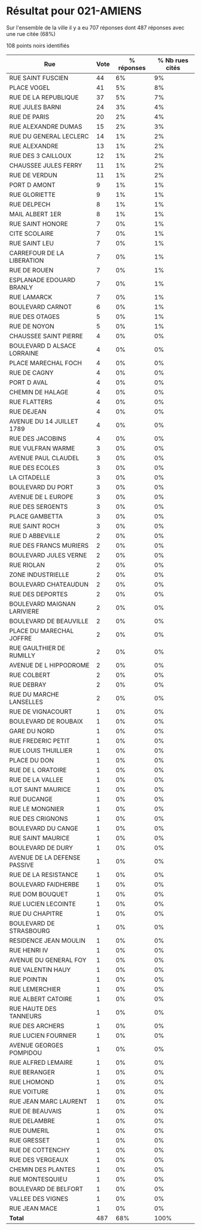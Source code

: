 # Résultat pour 021-AMIENS

Sur l'ensemble de la ville il y a eu 707 réponses dont 487 réponses avec une rue citée (68%)

108 points noirs identifiés

| Rue | Vote | % réponses | % Nb rues cités|
|-----|------|------------|----------------|
| RUE SAINT FUSCIEN | 44 | 6% | 9%|
| PLACE VOGEL | 41 | 5% | 8%|
| RUE DE LA REPUBLIQUE | 37 | 5% | 7%|
| RUE JULES BARNI | 24 | 3% | 4%|
| RUE DE PARIS | 20 | 2% | 4%|
| RUE ALEXANDRE DUMAS | 15 | 2% | 3%|
| RUE DU GENERAL LECLERC | 14 | 1% | 2%|
| RUE ALEXANDRE | 13 | 1% | 2%|
| RUE DES 3 CAILLOUX | 12 | 1% | 2%|
| CHAUSSEE JULES FERRY | 11 | 1% | 2%|
| RUE DE VERDUN | 11 | 1% | 2%|
| PORT D AMONT | 9 | 1% | 1%|
| RUE GLORIETTE | 9 | 1% | 1%|
| RUE DELPECH | 8 | 1% | 1%|
| MAIL ALBERT 1ER | 8 | 1% | 1%|
| RUE SAINT HONORE | 7 | 0% | 1%|
| CITE SCOLAIRE | 7 | 0% | 1%|
| RUE SAINT LEU | 7 | 0% | 1%|
| CARREFOUR DE LA LIBERATION | 7 | 0% | 1%|
| RUE DE ROUEN | 7 | 0% | 1%|
| ESPLANADE EDOUARD BRANLY | 7 | 0% | 1%|
| RUE LAMARCK | 7 | 0% | 1%|
| BOULEVARD CARNOT | 6 | 0% | 1%|
| RUE DES OTAGES | 5 | 0% | 1%|
| RUE DE NOYON | 5 | 0% | 1%|
| CHAUSSEE SAINT PIERRE | 4 | 0% | 0%|
| BOULEVARD D ALSACE LORRAINE | 4 | 0% | 0%|
| PLACE MARECHAL FOCH | 4 | 0% | 0%|
| RUE DE CAGNY | 4 | 0% | 0%|
| PORT D AVAL | 4 | 0% | 0%|
| CHEMIN DE HALAGE | 4 | 0% | 0%|
| RUE FLATTERS | 4 | 0% | 0%|
| RUE DEJEAN | 4 | 0% | 0%|
| AVENUE DU 14 JUILLET 1789 | 4 | 0% | 0%|
| RUE DES JACOBINS | 4 | 0% | 0%|
| RUE VULFRAN WARME | 3 | 0% | 0%|
| AVENUE PAUL CLAUDEL | 3 | 0% | 0%|
| RUE DES ECOLES | 3 | 0% | 0%|
| LA CITADELLE | 3 | 0% | 0%|
| BOULEVARD DU PORT | 3 | 0% | 0%|
| AVENUE DE L EUROPE | 3 | 0% | 0%|
| RUE DES SERGENTS | 3 | 0% | 0%|
| PLACE GAMBETTA | 3 | 0% | 0%|
| RUE SAINT ROCH | 3 | 0% | 0%|
| RUE D ABBEVILLE | 2 | 0% | 0%|
| RUE DES FRANCS MURIERS | 2 | 0% | 0%|
| BOULEVARD JULES VERNE | 2 | 0% | 0%|
| RUE RIOLAN | 2 | 0% | 0%|
| ZONE INDUSTRIELLE | 2 | 0% | 0%|
| BOULEVARD CHATEAUDUN | 2 | 0% | 0%|
| RUE DES DEPORTES | 2 | 0% | 0%|
| BOULEVARD MAIGNAN LARIVIERE | 2 | 0% | 0%|
| BOULEVARD DE BEAUVILLE | 2 | 0% | 0%|
| PLACE DU MARECHAL JOFFRE | 2 | 0% | 0%|
| RUE GAULTHIER DE RUMILLY | 2 | 0% | 0%|
| AVENUE DE L HIPPODROME | 2 | 0% | 0%|
| RUE COLBERT | 2 | 0% | 0%|
| RUE DEBRAY | 2 | 0% | 0%|
| RUE DU MARCHE LANSELLES | 2 | 0% | 0%|
| RUE DE VIGNACOURT | 1 | 0% | 0%|
| BOULEVARD DE ROUBAIX | 1 | 0% | 0%|
| GARE DU NORD | 1 | 0% | 0%|
| RUE FREDERIC PETIT | 1 | 0% | 0%|
| RUE LOUIS THUILLIER | 1 | 0% | 0%|
| PLACE DU DON | 1 | 0% | 0%|
| RUE DE L ORATOIRE | 1 | 0% | 0%|
| RUE DE LA VALLEE | 1 | 0% | 0%|
| ILOT SAINT MAURICE | 1 | 0% | 0%|
| RUE DUCANGE | 1 | 0% | 0%|
| RUE LE MONGNIER | 1 | 0% | 0%|
| RUE DES CRIGNONS | 1 | 0% | 0%|
| BOULEVARD DU CANGE | 1 | 0% | 0%|
| RUE SAINT MAURICE | 1 | 0% | 0%|
| BOULEVARD DE DURY | 1 | 0% | 0%|
| AVENUE DE LA DEFENSE PASSIVE | 1 | 0% | 0%|
| RUE DE LA RESISTANCE | 1 | 0% | 0%|
| BOULEVARD FAIDHERBE | 1 | 0% | 0%|
| RUE DOM BOUQUET | 1 | 0% | 0%|
| RUE LUCIEN LECOINTE | 1 | 0% | 0%|
| RUE DU CHAPITRE | 1 | 0% | 0%|
| BOULEVARD DE STRASBOURG | 1 | 0% | 0%|
| RESIDENCE JEAN MOULIN | 1 | 0% | 0%|
| RUE HENRI IV | 1 | 0% | 0%|
| AVENUE DU GENERAL FOY | 1 | 0% | 0%|
| RUE VALENTIN HAUY | 1 | 0% | 0%|
| RUE POINTIN | 1 | 0% | 0%|
| RUE LEMERCHIER | 1 | 0% | 0%|
| RUE ALBERT CATOIRE | 1 | 0% | 0%|
| RUE HAUTE DES TANNEURS | 1 | 0% | 0%|
| RUE DES ARCHERS | 1 | 0% | 0%|
| RUE LUCIEN FOURNIER | 1 | 0% | 0%|
| AVENUE GEORGES POMPIDOU | 1 | 0% | 0%|
| RUE ALFRED LEMAIRE | 1 | 0% | 0%|
| RUE BERANGER | 1 | 0% | 0%|
| RUE LHOMOND | 1 | 0% | 0%|
| RUE VOITURE | 1 | 0% | 0%|
| RUE JEAN MARC LAURENT | 1 | 0% | 0%|
| RUE DE BEAUVAIS | 1 | 0% | 0%|
| RUE DELAMBRE | 1 | 0% | 0%|
| RUE DUMERIL | 1 | 0% | 0%|
| RUE GRESSET | 1 | 0% | 0%|
| RUE DE COTTENCHY | 1 | 0% | 0%|
| RUE DES VERGEAUX | 1 | 0% | 0%|
| CHEMIN DES PLANTES | 1 | 0% | 0%|
| RUE MONTESQUIEU | 1 | 0% | 0%|
| BOULEVARD DE BELFORT | 1 | 0% | 0%|
| VALLEE DES VIGNES | 1 | 0% | 0%|
| RUE JEAN MACE | 1 | 0% | 0%|
| **Total** | 487 | 68% | 100%|

